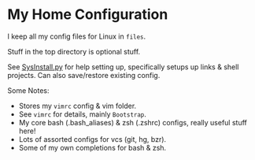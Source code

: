  My Home Configuration
======================

I keep all my config files for Linux in `files`.

Stuff in the top directory is optional stuff.

See [SysInstall.py](https://github.com/starcraftman/.my_scripts/blob/master/SysInstall.py) for help
setting up, specifically setups up links & shell projects. Can also save/restore existing config.

Some Notes:
* Stores my `vimrc` config & vim folder.
* See `vimrc` for details, mainly `Bootstrap`.
* My core bash (.bash_aliases) & zsh (.zshrc) configs, really useful stuff here!
* Lots of assorted configs for vcs (git, hg, bzr).
* Some of my own completions for bash & zsh.
